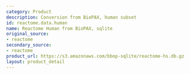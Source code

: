 ```yaml
---
category: Product
description: Conversion from BioPAX, human subset
id: reactome.data.human
name: Reactome Human from BioPAX, sqlite
original_source:
- reactome
secondary_source:
- reactome
product_url: https://s3.amazonaws.com/bbop-sqlite/reactome-hs.db.gz
layout: product_detail
---
```

